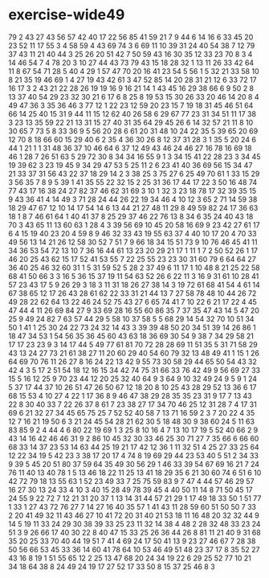 # exercise-wide49
79
2
43
27
43
56
57
42
40
17
22
56
85
41
59
21
7
9
44
6
14
16
6
33
45
20
23
52
11
17
55
3
4
58
59
4
43
69
74
3
6
69
11
10
39
31
24
40
54
38
7
12
79
37
43
11
21
40
44
3
25
26
20
51
42
7
50
59
43
16
30
35
12
33
23
70
8
3
4
14
46
54
7
4
78
20
3
10
27
44
43
73
79
43
15
18
28
32
1
13
11
26
33
42
64
11
8
67
54
71
28
5
40
4
29
1
57
47
70
20
16
41
23
54
5
56
1
5
32
21
33
58
10
8
21
35
19
46
69
1
4
27
19
43
42
61
3
47
52
85
14
20
28
31
21
12
6
33
72
17
16
17
3
2
43
21
22
28
26
19
19
16
9
16
21
14
1
43
45
16
29
38
66
6
9
50
2
8
13
37
40
54
29
23
32
30
21
6
17
6
8
25
8
19
53
15
30
26
33
20
46
14
20
8
4
49
47
36
3
35
36
46
3
77
12
1
22
23
12
59
20
23
15
7
19
18
31
45
46
51
64
66
14
25
40
15
31
9
44
11
15
12
62
40
26
58
6
29
67
77
23
31
34
51
11
17
38
3
23
13
35
59
22
21
13
31
15
27
40
31
35
64
29
45
26
6
14
32
57
21
11
8
10
30
65
7
73
5
8
33
36
9
5
56
20
28
6
61
20
31
48
10
24
22
35
5
39
65
20
69
12
70
8
18
66
60
15
29
40
6
2
35
4
36
30
26
8
12
37
31
28
3
1
35
5
20
24
6
44
1
21
1
1
31
48
36
37
10
46
64
6
37
12
49
43
46
24
46
27
16
78
16
69
18
46
1
28
7
26
51
63
5
29
72
30
8
34
34
16
55
9
1
3
34
15
41
22
28
23
3
34
45
19
39
62
3
23
19
45
9
34
29
47
53
5
25
11
2
6
23
41
40
36
69
56
15
34
47
21
33
37
31
56
43
22
37
18
29
14
2
3
38
25
3
75
27
6
25
49
70
61
1
33
15
29
3
56
35
7
8
9
5
39
1
41
35
55
22
32
15
2
25
31
36
17
44
17
22
3
50
16
48
74
77
43
17
16
38
24
27
82
37
46
62
31
69
3
10
1
32
3
23
18
78
17
32
39
35
15
9
43
36
41
4
14
49
3
71
28
24
44
26
22
19
34
46
4
10
12
3
65
2
71
14
59
38
18
29
47
67
12
10
14
17
54
14
6
13
44
21
27
48
11
29
8
49
59
82
24
17
36
63
18
1
8
7
46
61
64
1
40
41
37
8
25
29
37
46
22
76
13
8
34
6
35
24
40
43
18
70
3
43
65
11
13
60
63
1
28
4
3
39
56
69
10
45
20
58
16
69
9
23
42
27
61
17
6
4
15
19
40
23
20
4
59
8
9
46
32
33
43
19
55
63
37
4
40
10
17
20
4
70
33
49
56
13
14
21
26
12
58
30
52
7
51
7
9
66
18
34
15
51
73
9
10
76
46
45
41
11
34
36
53
54
72
13
10
7
36
16
44
61
13
23
20
29
21
17
1
11
1
7
2
50
52
26
1
17
46
20
25
43
62
15
17
52
41
53
55
7
22
25
55
23
23
30
31
60
79
6
64
64
27
36
40
25
46
32
60
31
1
5
31
59
52
5
28
2
37
49
6
11
17
1
10
48
8
21
25
22
58
68
41
50
66
3
3
16
5
36
15
37
19
11
54
63
52
26
6
22
11
3
16
9
31
61
10
28
41
57
23
43
17
5
9
26
29
3
18
3
11
31
18
26
27
38
14
3
19
72
61
68
41
54
4
61
14
67
38
65
12
17
26
43
28
61
62
22
33
31
21
44
13
7
27
58
78
48
10
44
26
72
49
28
22
62
64
13
22
46
24
52
75
43
27
6
65
74
41
7
10
22
6
21
17
22
4
45
47
44
4
11
26
69
84
27
9
33
69
28
16
55
60
86
35
7
37
35
47
43
14
5
47
20
25
9
49
24
82
7
63
57
44
29
5
58
10
37
58
5
5
68
29
14
54
32
70
10
51
34
50
1
41
1
25
30
24
22
73
24
32
14
43
3
39
39
48
50
20
34
51
39
14
26
86
1
18
47
34
53
1
54
56
35
36
45
60
43
63
18
36
69
30
54
9
38
7
34
29
58
21
17
17
23
23
9
3
14
17
44
5
49
77
61
81
70
72
28
28
69
11
51
35
5
31
71
58
29
43
13
24
27
73
21
61
38
27
11
20
60
29
40
54
60
79
32
13
48
49
41
1
15
1
26
64
69
70
76
11
26
27
8
16
24
22
13
42
9
55
73
30
58
29
44
65
50
54
43
32
42
4
3
5
17
2
51
54
18
12
16
15
34
42
74
75
31
66
33
76
42
49
9
56
69
27
33
15
5
16
12
25
9
70
23
44
12
20
25
32
40
64
9
3
64
9
10
32
49
24
9
5
9
1
24
5
37
17
44
37
10
26
51
47
26
50
67
12
18
20
8
10
25
43
28
29
52
13
36
6
17
68
15
53
4
10
27
4
22
1
17
36
8
9
46
47
38
29
28
35
35
23
31
9
17
7
13
43
22
8
30
40
33
7
22
26
37
8
61
7
23
38
27
17
34
70
46
25
12
31
28
7
4
17
31
69
6
21
32
27
34
45
65
75
25
7
52
52
40
58
7
13
71
16
59
2
3
7
20
22
4
35
12
7
16
21
19
50
6
3
21
24
45
54
28
21
62
30
5
18
48
30
9
38
60
24
5
11
63
83
85
9
2
4
44
4
6
80
22
19
69
1
3
25
8
10
16
4
7
13
10
17
19
5
52
40
66
2
9
43
14
16
42
46
46
31
9
2
86
10
45
32
30
33
46
25
30
71
27
7
35
66
6
66
60
68
33
14
37
23
53
14
63
44
25
19
21
17
42
12
36
1
11
32
51
4
25
27
33
25
64
12
22
34
19
5
42
23
3
38
17
20
17
4
74
8
19
69
29
44
23
53
40
5
51
2
34
33
9
39
5
45
20
51
80
37
59
64
35
49
30
56
29
1
46
33
39
54
67
69
16
21
7
24
76
11
40
13
40
78
1
5
13
46
18
22
11
25
13
41
18
29
35
6
21
30
60
74
6
51
6
10
42
72
79
18
13
55
63
1
52
23
49
33
7
25
75
59
83
9
7
47
4
44
57
46
29
57
16
27
30
13
24
33
4
10
3
40
15
28
49
78
39
45
4
40
50
11
14
8
71
50
45
17
24
55
9
22
72
7
12
21
31
20
37
1
13
14
31
44
57
21
29
1
17
49
18
33
50
1
51
77
1
33
1
27
43
72
76
27
7
14
27
16
40
35
57
1
41
43
11
28
59
60
51
50
50
7
33
2
20
41
49
32
11
43
46
27
10
41
72
20
31
40
21
53
18
11
16
48
20
32
32
44
9
14
5
19
11
33
24
29
30
38
39
33
25
23
11
32
14
38
4
48
2
28
32
48
33
23
24
51
3
9
26
66
17
40
30
22
8
40
47
15
33
25
26
36
44
26
8
81
11
21
40
9
31
68
35
20
25
33
70
40
44
19
51
7
41
4
69
24
17
50
41
13
9
23
27
46
67
7
28
38
50
56
66
53
45
33
36
14
60
41
78
64
10
53
46
49
51
48
23
37
17
8
35
52
27
43
16
8
19
1
51
55
65
12
2
25
13
47
68
20
24
34
19
22
6
29
25
52
77
10
21
34
18
64
38
8
24
49
24
19
17
27
52
17
33
50
8
15
37
25
46
8
3

